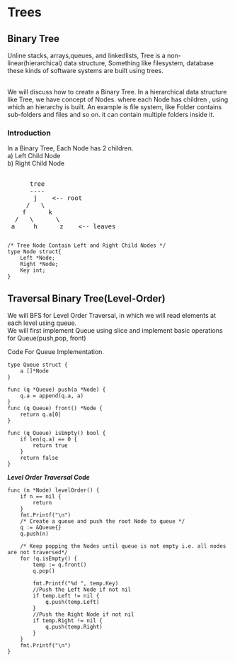 # Trees
## Binary Tree

<p>Unline stacks, arrays,queues, and linkedlists, Tree is a non-linear(hierarchical) data structure,
Something like filesystem, database these kinds of software systems are built using trees. </p>
</br>
We will discuss how to create a Binary Tree.
In a hierarchical data structure like Tree, we have concept of Nodes. where each Node has children , using which an hierarchy is built. 
An example is file system, like Folder contains sub-folders and files and so on. it can contain multiple folders inside it.

### Introduction
In a Binary Tree, Each Node has 2 children.<br>
a) Left Child Node <br>
b) Right Child Node <br>

<pre>

      tree
      ----
       j    &lt;-- root
     /   \
    f      k  
  /   \      \
 a     h      z    &lt;-- leaves
</pre>

 
```

/* Tree Node Contain Left and Right Child Nodes */
type Node struct{
    Left *Node;
    Right *Node;
    Key int;
}
```


## Traversal Binary Tree(Level-Order)

<p>We will BFS for Level Order Traversal, in which we will read elements at each level using queue.<br>
We will first implement Queue using slice and implement basic operations for Queue(push,pop, front) 
</p>

Code For Queue Implementation.
```
type Queue struct {
	a []*Node
}

func (q *Queue) push(a *Node) {
	q.a = append(q.a, a)
}
func (q Queue) front() *Node {
	return q.a[0]
}

func (q Queue) isEmpty() bool {
	if len(q.a) == 0 {
		return true
	}
	return false
}

```
<i><b>Level Order Traversal Code</b></i>
     
```
func (n *Node) levelOrder() {
	if n == nil {
		return
	}
	fmt.Printf("\n")
	/* Create a queue and push the root Node to queue */
	q := &Queue{}
	q.push(n)

	/* Keep popping the Nodes until queue is not empty i.e. all nodes are not traversed*/
	for !q.isEmpty() {
		temp := q.front()
		q.pop()

		fmt.Printf("%d ", temp.Key)
		//Push the Left Node if not nil
		if temp.Left != nil {
			q.push(temp.Left)
		}
		//Push the Right Node if not nil
		if temp.Right != nil {
			q.push(temp.Right)
		}
	}
	fmt.Printf("\n")
}
```



